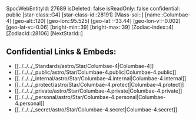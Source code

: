 ﻿---
location: [-33.44,-95.525,120]
type: Star
tags:
- astro/Star

---
SpocWebEntityId: 27689
isDeleted: false
isReadOnly: false
confidential: public
[star-class::G4]
[star-class-id::28191]
[Mass-sol::]
[name::Columbae-4]
[geo-alt::120]
[geo-lon::95.525]
[geo-lat::-33.44]
[geo-lon-v::-0.002]
[geo-lat-v::-0.06]
[bright-min::39]
[bright-max::39]
[Zodiac-index::4]
[ZodiacId::28106]
[NextStarId::]



## Confidential Links & Embeds: 
- [[../../../_Standards/astro/Star/Columbae-4|Columbae-4]] 
- [[../../../_public/astro/Star/Columbae-4.public|Columbae-4.public]] 
- [[../../../_internal/astro/Star/Columbae-4.internal|Columbae-4.internal]] 
- [[../../../_protect/astro/Star/Columbae-4.protect|Columbae-4.protect]] 
- [[../../../_private/astro/Star/Columbae-4.private|Columbae-4.private]] 
- [[../../../_personal/astro/Star/Columbae-4.personal|Columbae-4.personal]] 
- [[../../../_secret/astro/Star/Columbae-4.secret|Columbae-4.secret]]


